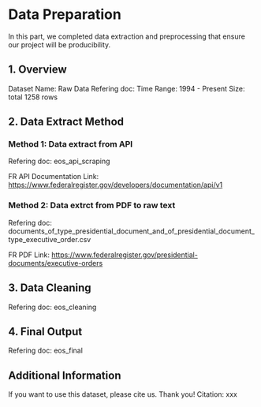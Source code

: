 # Data Preparation
In this part, we completed data extraction and preprocessing that ensure our project will be producibility.

## 1. Overview
Dataset Name: 
Raw Data Refering doc: 
Time Range: 1994 - Present
Size: total 1258 rows
## 2. Data Extract Method
### Method 1: Data extract from API
Refering doc: eos_api_scraping

FR API Documentation Link: https://www.federalregister.gov/developers/documentation/api/v1
### Method 2: Data extrct from PDF to raw text
Refering doc: documents_of_type_presidential_document_and_of_presidential_document_type_executive_order.csv

FR PDF Link: https://www.federalregister.gov/presidential-documents/executive-orders
## 3. Data Cleaning
Refering doc: eos_cleaning
## 4. Final Output
Refering doc: eos_final

## Additional Information
If you want to use this dataset, please cite us. Thank you!
Citation: xxx
